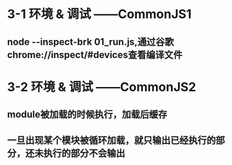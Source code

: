 # 3-1 环境 & 调试 ——CommonJS1  
## node --inspect-brk 01_run.js,通过谷歌chrome://inspect/#devices查看编译文件  

# 3-2 环境 & 调试 ——CommonJS2  
## module被加载的时候执行，加载后缓存  
## 一旦出现某个模块被循环加载，就只输出已经执行的部分，还未执行的部分不会输出  


















